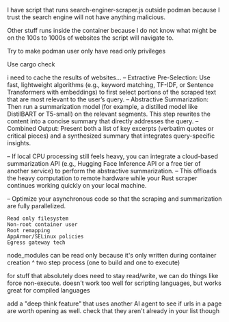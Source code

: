 I have script that runs search-enginer-scraper.js outside podman because I trust the search engine
will not have anything malicious.

Other stuff runs inside the container because I do not know what might be on the 100s to 1000s of websites
the script will navigate to. 

Try to make podman user only have read only privileges

Use cargo check



i need to cache the results of websites...
– Extractive Pre-Selection:
Use fast, lightweight algorithms (e.g., keyword matching, TF-IDF, or Sentence Transformers with embeddings) to first select portions of the scraped text that are most relevant to the user’s query.
– Abstractive Summarization:
Then run a summarization model (for example, a distilled model like DistilBART or T5-small) on the relevant segments. This step rewrites the content into a concise summary that directly addresses the query. – Combined Output:
Present both a list of key excerpts (verbatim quotes or critical pieces) and a synthesized summary that integrates query-specific insights.

– If local CPU processing still feels heavy, you can integrate a cloud-based summarization API (e.g., Hugging Face Inference API or a free tier of another service) to perform the abstractive summarization.
– This offloads the heavy computation to remote hardware while your Rust scraper continues working quickly on your local machine.

– Optimize your asynchronous code so that the scraping and summarization are fully parallelized.

    Read only filesystem
    Non-root container user
    Root remapping
    AppArmor/SELinux policies
    Egress gateway tech


node_modules can be read only because it's only written during container creation
^ two step process (one to build and one to execute)

for stuff that absolutely does need to stay read/write, we can do things like force non-execute. doesn't work too well for scripting languages, but works great for compiled languages

add a "deep think feature" that uses another AI agent to see if urls in a
page are worth opening as well. check that they aren't already in your list though